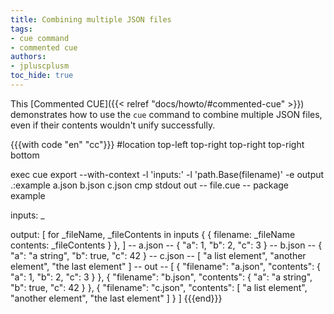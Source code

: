 ```yaml
---
title: Combining multiple JSON files
tags:
- cue command
- commented cue
authors:
- jpluscplusm
toc_hide: true
---
```


This [Commented CUE]({{< relref "docs/howto/#commented-cue" >}}) demonstrates
how to use the `cue` command to combine multiple JSON files, even if their
contents wouldn't unify successfully.

{{{with code "en" "cc"}}}
#location top-left top-right top-right top-right bottom

exec cue export --with-context -l 'inputs:' -l 'path.Base(filename)' -e output .:example a.json b.json c.json
cmp stdout out
-- file.cue --
package example

inputs: _

output: [
	for _fileName, _fileContents in inputs {
		{
			filename: _fileName
			contents: _fileContents
		}
	},
]
-- a.json --
{
    "a": 1,
    "b": 2,
    "c": 3
}
-- b.json --
{
    "a": "a string",
    "b": true,
    "c": 42
}
-- c.json --
[
    "a list element",
    "another element",
    "the last element"
]
-- out --
[
    {
        "filename": "a.json",
        "contents": {
            "a": 1,
            "b": 2,
            "c": 3
        }
    },
    {
        "filename": "b.json",
        "contents": {
            "a": "a string",
            "b": true,
            "c": 42
        }
    },
    {
        "filename": "c.json",
        "contents": [
            "a list element",
            "another element",
            "the last element"
        ]
    }
]
{{{end}}}
